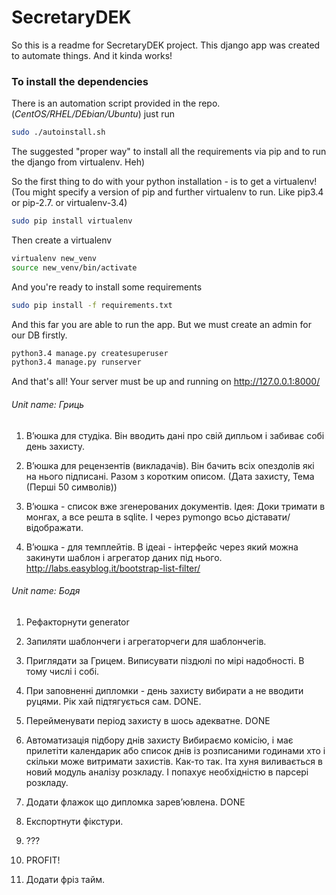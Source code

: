 # SecretaryDEK

So this is a readme for SecretaryDEK project.
This django app was created to automate things. And it kinda works!

### To install the dependencies
There is an automation script provided in the repo. (_CentOS/RHEL/DEbian/Ubuntu_)
just run
````bash
sudo ./autoinstall.sh
````

The suggested "proper way" to install all the requirements via pip
and to run the django from virtualenv. Heh)

So the first thing to do with your python installation - is to get a virtualenv!
(Tou might specify a version of pip and further virtualenv to run. Like pip3.4 or pip-2.7. or virtualenv-3.4)

````bash
sudo pip install virtualenv
````
Then create a virtualenv

````bash
virtualenv new_venv
source new_venv/bin/activate
````

And you're ready to install some requirements

````bash
sudo pip install -f requirements.txt
````

And this far you are able to run the app.
But we must create an admin for our DB firstly.
````bash
python3.4 manage.py createsuperuser
python3.4 manage.py runserver
````

And that's all! Your server must be up and running on http://127.0.0.1:8000/

###### Unit name: Гриць
1.  В’юшка для студіка.
    Він вводить дані про свій дипльом і забиває собі день захисту.

2.  В’юшка для рецензентів (викладачів).
    Він бачить всіх опездолів які на нього підписані. Разом з коротким описом.
    (Дата захисту, Тема (Перші 50 символів))

3.  В’юшка - список вже згенерованих документів.
    Ідея: Доки тримати в монгах, а все решта в sqlite. І через pymongo всьо діставати/відображати.

4.  В’юшка - для темплейтів.
    В ідеаі - інтерфейс через який можна закинути шаблон і агрегатор даних під нього.
    http://labs.easyblog.it/bootstrap-list-filter/

###### Unit name: Бодя
1.  Рефакторнути generator

2.  Запиляти шаблончеги і агрегаторчеги для шаблончегів.

3.  Приглядати за Грицем. Виписувати піздюлі по мірі надобності. В тому числі і собі.

4.  При заповненні дипломки - день захисту вибирати а не вводити руцями. Рік хай підтягується сам. DONE. 
 
5.  Перейменувати період захисту в шось адекватне. DONE

6.  Автоматизація підбору днів захисту
    Вибираємо комісію, і має прилетіти календарик або список днів із розписаними годинами 
    хто і скільки може витримати захистів. Как-то так. 
    Іта хуня виливається в новий модуль аналізу розкладу.
    І попахує необхідністю в парсері розкладу.

7.  Додати флажок що дипломка зарев’ювлена. DONE

8.  Експортнути фікстури.

9.  ???

10.  PROFIT!
11. Додати фріз тайм.
